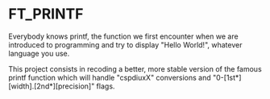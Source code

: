 # FT_PRINTF

Everybody knows printf, the function we first encounter when we are introduced to programming and try to display "Hello World!", whatever language you use.

This project consists in recoding a better, more stable version of the famous printf function which will handle "cspdiuxX" conversions and "0-[1st*][width].[2nd*][precision]" flags.
